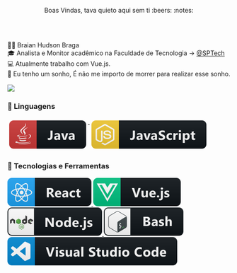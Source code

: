 <p  align="center"> Boas Vindas, tava quieto aqui sem ti :beers: :notes: </p> 
 
</br>

</br>

:mage_man: Braian Hudson Braga
</br>
:mortar_board:  Analista e Monitor acadêmico na Faculdade de Tecnologia -> [@SPTech](https://www.sptech.school/)
</br>
:computer: Atualmente trabalho com Vue.js.
</br>
:womans_hat: Eu tenho um sonho, É não me importo de morrer para realizar esse sonho.
</br>

<img widht="48%" height="194px" align="center" src="https://github-readme-stats.vercel.app/api?username=braianbraga&show_icons=true&theme=dracula"/>


### :floppy_disk: Linguagens
<a href="#">
    <img src="svg/dev/languages/java.svg" alt="java" style="vertical-align:top; margin:6px 4px">
</a> 

<a href="#">
    <img src="svg/dev/languages/js.svg" alt="js" style="vertical-align:top; margin:6px 4px">
</a>  

### :floppy_disk: Tecnologias e Ferramentas

<a  href="#">
    <img  src="svg/dev/frameworks/react.svg" alt="react" >
</a>  

<a a href="#">
    <img   src="svg/dev/frameworks/vue.svg" alt="vue" >
</a>  

<a  href="#">
    <img src="svg/dev/frameworks/nodejs.svg" alt="nodejs" >
</a>  

<a href="#">
    <img src="svg/dev/tools/bash.svg" alt="bash">
</a>

<a  href="#">
    <img src="svg/dev/tools/visualstudio_code.svg" alt="visualstudio_code" >
</a> 



